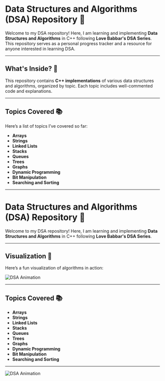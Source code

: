 # **Data Structures and Algorithms (DSA) Repository** 🚀

Welcome to my DSA repository! Here, I am learning and implementing **Data Structures and Algorithms** in C++ following **Love Babbar's DSA Series**. This repository serves as a personal progress tracker and a resource for anyone interested in learning DSA.

---

## **What's Inside?** 📂

This repository contains **C++ implementations** of various data structures and algorithms, organized by topic. Each topic includes well-commented code and explanations.

---

## **Topics Covered** 📚

Here’s a list of topics I’ve covered so far:

- **Arrays**
- **Strings**
- **Linked Lists**
- **Stacks**
- **Queues**
- **Trees**
- **Graphs**
- **Dynamic Programming**
- **Bit Manipulation**
- **Searching and Sorting**

---

# **Data Structures and Algorithms (DSA) Repository** 🚀

Welcome to my DSA repository! Here, I am learning and implementing **Data Structures and Algorithms** in C++ following **Love Babbar's DSA Series**.

---

## **Visualization** 🎥

Here’s a fun visualization of algorithms in action:

![DSA Animation](https://raw.githubusercontent.com/your-username/your-repo/main/Zach-Galifianakis-Algorithm-GIF-by-Product-Hunt.gif)

---

## **Topics Covered** 📚

- **Arrays**
- **Strings**
- **Linked Lists**
- **Stacks**
- **Queues**
- **Trees**
- **Graphs**
- **Dynamic Programming**
- **Bit Manipulation**
- **Searching and Sorting**

---

![DSA Animation](https://raw.githubusercontent.com/baihelahusain/DSA/main/Zach-Galifianakis-Algorithm-GIF-by-Product-Hunt.gif)



